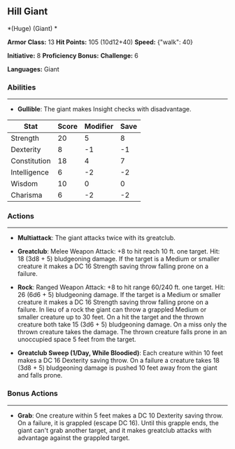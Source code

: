 ## Hill Giant
*(Huge) (Giant) *

**Armor Class:** 13
**Hit Points:** 105 (10d12+40)
**Speed:** {"walk": 40}

**Initiative:** 8
**Proficiency Bonus:**
**Challenge:** 6

**Languages:** Giant

### Abilities
 --- 
- **Gullible**: The giant makes Insight checks with disadvantage.



| Stat | Score | Modifier | Save |
| ---- | ---- | ---- | ---- |
| Strength | 20 | 5 | 8 |
| Dexterity | 8 | -1 | -1 |
| Constitution | 18 | 4 | 7 |
| Intelligence | 6 | -2 | -2 |
| Wisdom | 10 | 0 | 0 |
| Charisma | 6 | -2 | -2 |

### Actions
 --- 
- **Multiattack**: The giant attacks twice with its greatclub.

- **Greatclub**: Melee Weapon Attack: +8 to hit  reach 10 ft.  one target. Hit: 18 (3d8 + 5) bludgeoning damage. If the target is a Medium or smaller creature  it makes a DC 16 Strength saving throw  falling prone on a failure.

- **Rock**: Ranged Weapon Attack: +8 to hit  range 60/240 ft.  one target. Hit: 26 (6d6 + 5) bludgeoning damage. If the target is a Medium or smaller creature  it makes a DC 16 Strength saving throw  falling prone on a failure. In lieu of a rock  the giant can throw a grappled Medium or smaller creature up to 30 feet. On a hit  the target and the thrown creature both take 15 (3d6 + 5) bludgeoning damage. On a miss  only the thrown creature takes the damage. The thrown creature falls prone in an unoccupied space 5 feet from the target.

- **Greatclub Sweep (1/Day, While Bloodied)**: Each creature within 10 feet makes a DC 16 Dexterity saving throw. On a failure  a creature takes 18 (3d8 + 5) bludgeoning damage  is pushed 10 feet away from the giant  and falls prone.

### Bonus Actions
 --- 
- **Grab**: One creature within 5 feet makes a DC 10 Dexterity saving throw. On a failure, it is grappled (escape DC 16). Until this grapple ends, the giant can't grab another target, and it makes greatclub attacks with advantage against the grappled target.

